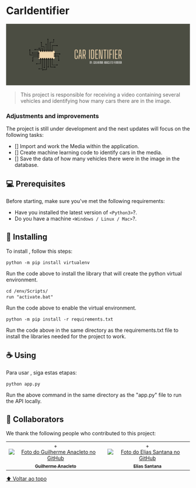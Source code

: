 # CarIdentifier

<!---Esses são exemplos. Veja https://shields.io para outras pessoas ou para personalizar este conjunto de escudos. Você pode querer incluir dependências, status do projeto e informações de licença aqui--->

<img src="./README/Capa.png">

> This project is responsible for receiving a video containing several vehicles and identifying how many cars there are in the image.

### Adjustments and improvements

The project is still under development and the next updates will focus on the following tasks:

- [] Import and work the Media within the application.
- [] Create machine learning code to identify cars in the media.
- [] Save the data of how many vehicles there were in the image in the database.

## 💻 Prerequisites

Before starting, make sure you've met the following requirements:

<!---Estes são apenas requisitos de exemplo. Adicionar, duplicar ou remover conforme necessário--->

- Have you installed the latest version of `<Python3>`?.
- Do you have a machine `<Windows / Linux / Mac>`?.

## 🚀 Installing <CarIdentifier>

To install <CarIdentifier>, follow this steps:

```
python -m pip install virtualenv
```

Run the code above to install the library that will create the python virtual environment.

```
cd /env/Scripts/
run "activate.bat"
```

Run the code above to enable the virtual environment.

```
python -m pip install -r requirements.txt
```

Run the code above in the same directory as the requirements.txt file to install the libraries needed for the project to work.

## ☕ Using <CarIdentifier>

Para usar <CarIdentifier>, siga estas etapas:

```
python app.py
```

Run the above command in the same directory as the "app.py" file to run the API locally.

## 🤝 Collaborators

We thank the following people who contributed to this project:

<table>
  <tr>
    <td align="center">+
      <a href="#">
        <img src="https://avatars.githubusercontent.com/u/30503293" width="100px;" alt="Foto do Guilherme Anacleto no GitHub"/><br>
        <sub>
          <b>Guilherme Anacleto</b>
        </sub>
      </a>
    </td>
    <td align="center">+
      <a href="#">
        <img src="https://avatars.githubusercontent.com/u/38147044" width="100px;" alt="Foto do Elias Santana no GitHub"/><br>
        <sub>
          <b>Elias Santana</b>
        </sub>
      </a>
    </td>
  </tr>
</table>

[⬆ Voltar ao topo](#CarIdentifier)<br>
